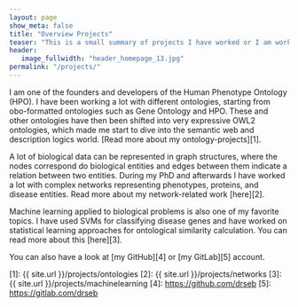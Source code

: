 ```yaml
---
layout: page
show_meta: false
title: "Overview Projects"
teaser: "This is a small summary of projects I have worked or I am working on."
header:
   image_fullwidth: "header_homepage_13.jpg"
permalink: "/projects/"
---
```


I am one of the founders and developers of the Human Phenotype Ontology (HPO). I have been working a lot with different ontologies, starting from obo-formatted ontologies such as 
Gene Ontology and HPO. These and other ontologies have then been shifted into very expressive OWL2 ontologies, which made me start to dive into the semantic web and description logics world.
[Read more about my ontology-projects][1].

A lot of biological data can be represented in graph structures, where the nodes correspond do biological entities and edges between them indicate a relation between two entities. During my PhD and afterwards I have worked a lot with complex networks representing phenotypes, proteins, and disease entities. Read more about my network-related work [here][2].


Machine learning applied to biological problems is also one of my favorite topics. I have used SVMs for classifying disease genes and have worked on statistical learning approaches for ontological similarity calculation. You can read more about this [here][3].

You can also have a look at [my GitHub][4] or [my GitLab][5] account.

 [1]: {{ site.url }}/projects/ontologies
 [2]: {{ site.url }}/projects/networks
 [3]: {{ site.url }}/projects/machinelearning
 [4]: https://github.com/drseb
 [5]: https://gitlab.com/drseb